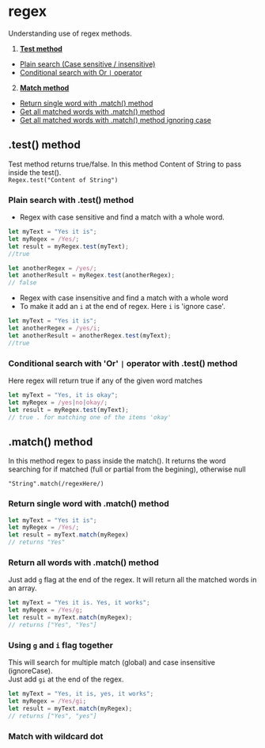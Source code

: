 # regex
Understanding use of regex methods.

1. **[Test method](#test-method)**
  * [Plain search (Case sensitive / insensitive)](#plain-search-with-test-method)
  * [Conditional search with Or `|` operator](#conditional-search-with-or--operator-with-test-method)
2. **[Match method](#match-method)**
  * [Return single word with .match() method](#return-single-word-with-match-method)
  * [Get all matched words with .match() method](#retrun-all-words-with-match-method)
  * [Get all matched words with .match() method ignoring case](#using-g-and-i-flag-together)



## .test() method
Test method returns true/false.
In this method Content of String to pass inside the test().  
`Regex.test("Content of String")` 

### Plain search with .test() method
* Regex with case sensitive and find a match with a whole word.

```javascript
let myText = "Yes it is";
let myRegex = /Yes/;
let result = myRegex.test(myText);
//true

let anotherRegex = /yes/;
let anotherResult = myRegex.test(anotherRegex);
// false
```
* Regex with case insensitive and find a match with a whole word
* To make it add an `i` at the end of regex. Here `i` is 'ignore case'.

```javascript
let myText = "Yes it is";
let anotherRegex = /yes/i;
let anotherResult = anotherRegex.test(myText);
//true
```

### Conditional search with 'Or' `|` operator with .test() method
Here regex will return true if any of the given word matches

```javascript
let myText = "Yes, it is okay";
let myRegex = /yes|no|okay/;
let result = myRegex.test(myText);
// true . for matching one of the items 'okay'

```


## .match() method
In this method regex to pass inside the match(). It returns the word searching for if matched (full or partial from the begining), otherwise null

`"String".match(/regexHere/)`
### Return single word with .match() method
```javascript
let myText = "Yes it is";
let myRegex = /Yes/;
let result = myText.match(myRegex)
// returns "Yes"

```
### Return all words with .match() method
Just add `g` flag at the end of the regex. It will return all the matched words in an array.

```javascript
let myText = "Yes it is. Yes, it works";
let myRegex = /Yes/g;
let result = myText.match(myRegex);
// returns ["Yes", "Yes"]
```

### Using `g` and `i` flag together
This will search for multiple match (global) and case insensitive (ignoreCase). <br>
Just add `gi` at the end of the regex.

```javascript
let myText = "Yes, it is, yes, it works";
let myRegex = /Yes/gi;
let result = myText.match(myRegex);
// returns ["Yes", "yes"]
```
### Match with wildcard dot 
